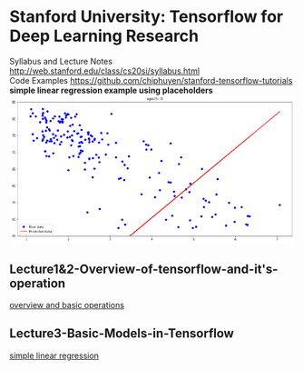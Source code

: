 # Stanford University: Tensorflow for Deep Learning Research
Syllabus and Lecture Notes  http://web.stanford.edu/class/cs20si/syllabus.html  
Code Examples  https://github.com/chiphuyen/stanford-tensorflow-tutorials  
**simple linear regression example using placeholders**
<img src='picture/linreg_placeholder/annimation.gif'>
## Lecture1&2-Overview-of-tensorflow-and-it's-operation
[overview and basic operations](http://nbviewer.jupyter.org/github/wangwuqi/stanford-tensorflow-tutorial/blob/master/Lecture1%262-Overview-of-tensorflow-and-it%27s-operation.ipynb)
## Lecture3-Basic-Models-in-Tensorflow
[simple linear regression](http://nbviewer.jupyter.org/github/wangwuqi/stanford-tensorflow-tutorial/blob/master/Lecture3-Basic-Models-in-Tensorflow.ipynb)

